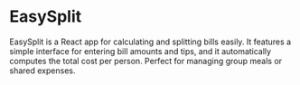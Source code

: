 # EasySplit
 EasySplit is a React app for calculating and splitting bills easily. It features a simple interface for entering bill amounts and tips, and it automatically computes the total cost per person. Perfect for managing group meals or shared expenses.
